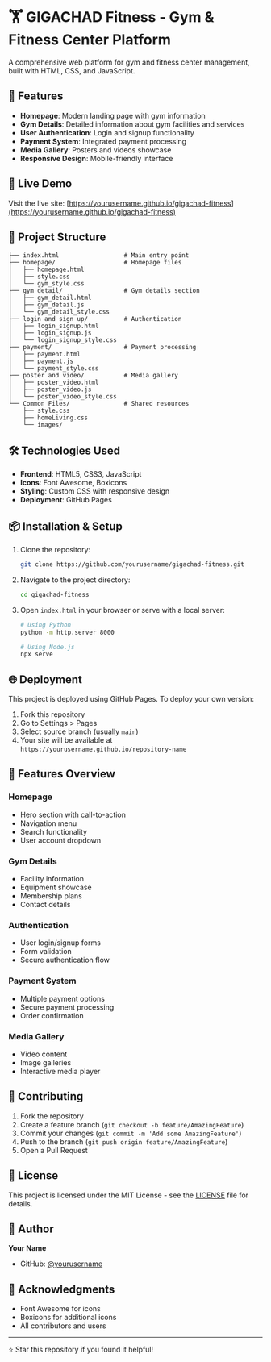 # 🏋️ GIGACHAD Fitness - Gym & Fitness Center Platform

A comprehensive web platform for gym and fitness center management, built with HTML, CSS, and JavaScript.

## 🌟 Features

- **Homepage**: Modern landing page with gym information
- **Gym Details**: Detailed information about gym facilities and services
- **User Authentication**: Login and signup functionality
- **Payment System**: Integrated payment processing
- **Media Gallery**: Posters and videos showcase
- **Responsive Design**: Mobile-friendly interface

## 🚀 Live Demo

Visit the live site: [https://yourusername.github.io/gigachad-fitness](https://yourusername.github.io/gigachad-fitness)

## 📁 Project Structure

```
├── index.html                  # Main entry point
├── homepage/                   # Homepage files
│   ├── homepage.html
│   ├── style.css
│   └── gym_style.css
├── gym detail/                 # Gym details section
│   ├── gym_detail.html
│   ├── gym_detail.js
│   └── gym_detail_style.css
├── login and sign up/          # Authentication
│   ├── login_signup.html
│   ├── login_signup.js
│   └── login_signup_style.css
├── payment/                    # Payment processing
│   ├── payment.html
│   ├── payment.js
│   └── payment_style.css
├── poster and video/           # Media gallery
│   ├── poster_video.html
│   ├── poster_video.js
│   └── poster_video_style.css
└── Common Files/               # Shared resources
    ├── style.css
    ├── homeLiving.css
    └── images/
```

## 🛠️ Technologies Used

- **Frontend**: HTML5, CSS3, JavaScript
- **Icons**: Font Awesome, Boxicons
- **Styling**: Custom CSS with responsive design
- **Deployment**: GitHub Pages

## 📦 Installation & Setup

1. Clone the repository:
   ```bash
   git clone https://github.com/yourusername/gigachad-fitness.git
   ```

2. Navigate to the project directory:
   ```bash
   cd gigachad-fitness
   ```

3. Open `index.html` in your browser or serve with a local server:
   ```bash
   # Using Python
   python -m http.server 8000
   
   # Using Node.js
   npx serve
   ```

## 🌐 Deployment

This project is deployed using GitHub Pages. To deploy your own version:

1. Fork this repository
2. Go to Settings > Pages
3. Select source branch (usually `main`)
4. Your site will be available at `https://yourusername.github.io/repository-name`

## 🎨 Features Overview

### Homepage
- Hero section with call-to-action
- Navigation menu
- Search functionality
- User account dropdown

### Gym Details
- Facility information
- Equipment showcase
- Membership plans
- Contact details

### Authentication
- User login/signup forms
- Form validation
- Secure authentication flow

### Payment System
- Multiple payment options
- Secure payment processing
- Order confirmation

### Media Gallery
- Video content
- Image galleries
- Interactive media player

## 🤝 Contributing

1. Fork the repository
2. Create a feature branch (`git checkout -b feature/AmazingFeature`)
3. Commit your changes (`git commit -m 'Add some AmazingFeature'`)
4. Push to the branch (`git push origin feature/AmazingFeature`)
5. Open a Pull Request

## 📄 License

This project is licensed under the MIT License - see the [LICENSE](LICENSE) file for details.

## 👤 Author

**Your Name**
- GitHub: [@yourusername](https://github.com/yourusername)

## 🙏 Acknowledgments

- Font Awesome for icons
- Boxicons for additional icons
- All contributors and users

---

⭐ Star this repository if you found it helpful!
